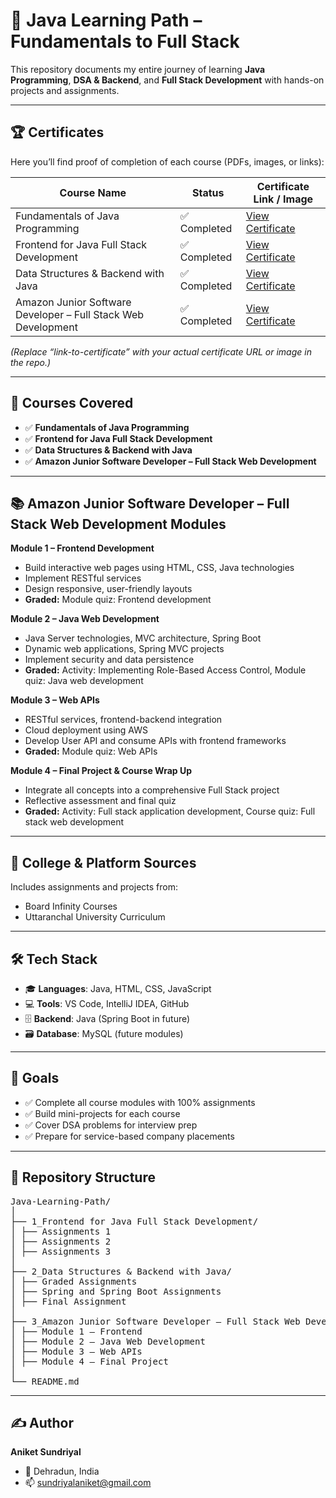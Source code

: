 # 🚀 Java Learning Path – Fundamentals to Full Stack  

This repository documents my entire journey of learning **Java Programming**, **DSA & Backend**, and **Full Stack Development** with hands-on projects and assignments.  

---

## 🏆 Certificates  

Here you’ll find proof of completion of each course (PDFs, images, or links):

| Course Name                                   | Status         | Certificate Link / Image |
|-----------------------------------------------|----------------|--------------------------|
| Fundamentals of Java Programming              | ✅ Completed   | [View Certificate](https://coursera.org/share/09529087bf2527899e00a287a7feb2c3) |
| Frontend for Java Full Stack Development      | ✅ Completed   | [View Certificate](https://coursera.org/share/10804de39938ce114e912d73df1013d9) |
| Data Structures & Backend with Java           | ✅ Completed   | [View Certificate](link-to-certificate3) |
| Amazon Junior Software Developer – Full Stack Web Development | ✅ Completed | [View Certificate](link-to-certificate4) |

*(Replace “link-to-certificate” with your actual certificate URL or image in the repo.)*

---

## 📘 Courses Covered  
- ✅ **Fundamentals of Java Programming**  
- ✅ **Frontend for Java Full Stack Development**  
- ✅ **Data Structures & Backend with Java**  
- ✅ **Amazon Junior Software Developer – Full Stack Web Development**  

---

## 📚 Amazon Junior Software Developer – Full Stack Web Development Modules  

**Module 1 – Frontend Development**  
- Build interactive web pages using HTML, CSS, Java technologies  
- Implement RESTful services  
- Design responsive, user-friendly layouts  
- **Graded:** Module quiz: Frontend development  

**Module 2 – Java Web Development**  
- Java Server technologies, MVC architecture, Spring Boot  
- Dynamic web applications, Spring MVC projects  
- Implement security and data persistence  
- **Graded:** Activity: Implementing Role-Based Access Control, Module quiz: Java web development  

**Module 3 – Web APIs**  
- RESTful services, frontend-backend integration  
- Cloud deployment using AWS  
- Develop User API and consume APIs with frontend frameworks  
- **Graded:** Module quiz: Web APIs  

**Module 4 – Final Project & Course Wrap Up**  
- Integrate all concepts into a comprehensive Full Stack project  
- Reflective assessment and final quiz  
- **Graded:** Activity: Full stack application development, Course quiz: Full stack web development  

---

## 🏫 College & Platform Sources  
Includes assignments and projects from:  
- Board Infinity Courses  
- Uttaranchal University Curriculum    

---

## 🛠️ Tech Stack  
- 🎓 **Languages**: Java, HTML, CSS, JavaScript  
- 💻 **Tools**: VS Code, IntelliJ IDEA, GitHub  
- 🗄 **Backend**: Java (Spring Boot in future)  
- 🗃 **Database**: MySQL (future modules)  

---

## 🎯 Goals  
- ✅ Complete all course modules with 100% assignments  
- ✅ Build mini-projects for each course  
- ✅ Cover DSA problems for interview prep  
- ✅ Prepare for service-based company placements  

---

## 📂 Repository Structure  
<pre>
Java-Learning-Path/
│
├── 1_Frontend for Java Full Stack Development/
│ ├── Assignments 1
│ ├── Assignments 2
│ ├── Assignments 3
│
├── 2_Data Structures & Backend with Java/
│ ├── Graded Assignments
│ ├── Spring and Spring Boot Assignments
│ ├── Final Assignment
│
├── 3_Amazon Junior Software Developer – Full Stack Web Development/
│ ├── Module 1 – Frontend
│ ├── Module 2 – Java Web Development
│ ├── Module 3 – Web APIs
│ ├── Module 4 – Final Project
│
└── README.md
</pre>

---

## ✍️ Author  
**Aniket Sundriyal**  
- 📍 Dehradun, India  
- 📫 sundriyalaniket@gmail.com  

